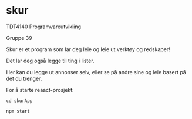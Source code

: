 skur
==
TDT4140 Programvareutvikling

Gruppe 39

Skur er et program som lar deg leie og leie ut verktøy og redskaper!

Det lar deg også legge til ting i lister.

Her kan du legge ut annonser selv, eller se på andre sine og leie basert på det du trenger.

For å starte reaact-prosjekt: 

```cd skurApp```

```npm start```